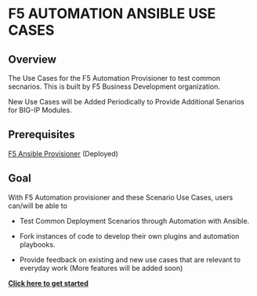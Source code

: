 F5 AUTOMATION ANSIBLE USE CASES
===============================

Overview
--------

The Use Cases for the F5 Automation Provisioner to test common secnarios. This is built by F5 Business Development organization.

New Use Cases will be Added Periodically to Provide Additional Senarios for BIG-IP Modules.

Prerequisites
-------------

[F5 Ansible Provisioner](https://github.com/f5devcentral/F5-Automation-Sandbox) (Deployed)

Goal
----

With F5 Automation provisioner and these Scenario Use Cases, users can/will be able to
- Test Common Deployment Scenarios through Automation with Ansible. 

- Fork instances of code to develop their own plugins and automation playbooks. 

- Provide feedback on existing and new use cases that are relevant to everyday work (More features will be added soon)

**[Click here to get started](https://github.com/f5devcentral/F5-Automation-Sandbox)**

